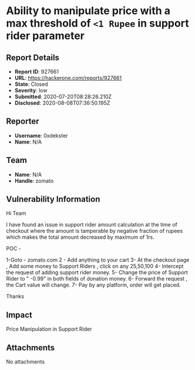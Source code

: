 # Ability to manipulate price with a max threshold of `<1 Rupee` in support rider parameter

## Report Details
- **Report ID**: 927661
- **URL**: https://hackerone.com/reports/927661
- **State**: Closed
- **Severity**: low
- **Submitted**: 2020-07-20T08:28:26.210Z
- **Disclosed**: 2020-08-08T07:36:50.195Z

## Reporter
- **Username**: 0xdekster
- **Name**: N/A

## Team
- **Name**: N/A
- **Handle**: zomato

## Vulnerability Information
Hi Team

I have found an issue in support rider amount calculation at the time of checkout where the amount is tamperable by negative fraction of rupees which makes the total amount decreased by maximum of 1rs.

POC - 

1-Goto - zomato.com
2 - Add anything to your cart
3- At the checkout page , Add some money to Support Riders , click on any 25,50,100
4- Intercept the request of adding support rider money.
5- Change the price of Support Rider to " -0.99" in both fields of donation money.
6- Forward the request , the Cart value will change.
7- Pay by any platform, order will get placed.


Thanks

## Impact

Price Manipulation in Support Rider

## Attachments
No attachments

